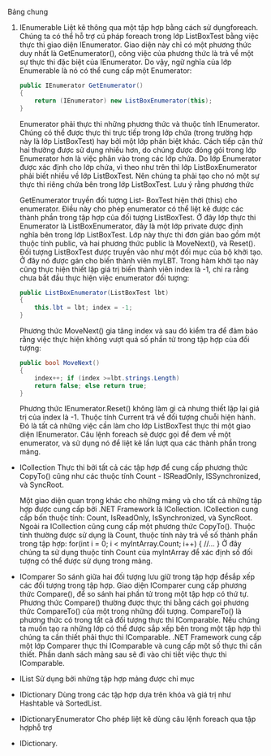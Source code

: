 Bảng chung

1.  IEnumerable Liệt kê thông qua một tập hợp bằng cách sử dụngforeach.
    Chúng ta có thể hỗ trợ cú pháp foreach trong lớp ListBoxTest bằng việc thực thi giao diện IEnumerator. Giao diện này chỉ có một phương thức duy nhất là GetEnumerator(), công việc của phương thức là trả về một sự thực thi đặc biệt của IEnumerator. Do vậy, ngữ nghĩa của lớp Enumerable là nó có thể cung cấp một Enumerator:

    ```c#
    public IEnumerator GetEnumerator()
    {
        return (IEnumerator) new ListBoxEnumerator(this);
    }
    ```

    Enumerator phải thực thi những phương thức và thuộc tính IEnumerator. Chúng có thể được thực thi trực tiếp trong lớp chứa (trong trường hợp này là lớp ListBoxTest) hay bởi một lớp phân biệt khác. Cách tiếp cận thứ hai thường được sử dụng nhiều hơn, do chúng được đóng gói trong lớp Enumerator hơn là việc phân vào trong các lớp chứa.
    Do lớp Enumerator được xác định cho lớp chứa, vì theo như trên thì lớp ListBoxEnumerator phải biết nhiều về lớp ListBoxTest. Nên chúng ta phải tạo cho nó một sự thực thi riêng chứa bên trong lớp ListBoxTest. Lưu ý rằng phương thức

    GetEnumerator truyền đối tượng List- BoxTest hiện thời (this) cho enumerator. Điều này cho phép enumerator có thể liệt kê được các thành phần trong tập hợp của đối tượng ListBoxTest. Ở đây lớp thực thi Enumerator là ListBoxEnumerator, đây là một lớp private được định nghĩa bên trong lớp ListBoxTest. Lớp này thực thi đơn giản bao gồm một thuộc tính public, và hai phương thức public là MoveNext(), và Reset(). Đối tượng ListBoxTest được truyền vào như một đối mục của bộ khởi tạo. Ở đây nó được gán cho biến thành viên myLBT. Trong hàm khởi tạo này cũng thực hiện thiết lập giá trị biến thành viên index là -1, chỉ ra rằng chưa bắt đầu thực hiện việc enumerator đối tượng:

    ```c#
    public ListBoxEnumerator(ListBoxTest lbt)
    {
        this.lbt = lbt; index = -1;
    }
    ```

    Phương thức MoveNext() gia tăng index và sau đó kiểm tra để đảm bảo rằng việc thực hiện không vượt quá số phần tử trong tập hợp của đối tượng:

    ```c#
    public bool MoveNext()
    {
        index++; if (index >=lbt.strings.Length)
        return false; else return true;
    }
    ```

    Phương thức IEnumerator.Reset() không làm gì cả nhưng thiết lập lại giá trị của index là -1. Thuộc tính Current trả về đối tượng chuỗi hiện hành. Đó là tất cả những việc cần làm cho lớp ListBoxTest thực thi một giao diện IEnumerator. Câu lệnh foreach sẽ được gọi để đem về một enumerator, và sử dụng nó để liệt kê lần lượt qua các thành phần trong mảng.

- ICollection Thực thi bởi tất cả các tập hợp để cung cấp phương thức CopyTo() cũng như các thuộc tính Count - ISReadOnly, ISSynchronized, và SyncRoot.

  Một giao diện quan trọng khác cho những mảng và cho tất cả những tập hợp được cung cấp bởi .NET Framework là ICollection. ICollection cung cấp bốn thuộc tính: Count, IsReadOnly, IsSynchronized, và SyncRoot. Ngoài ra ICollection cũng cung cấp một phương thức CopyTo(). Thuộc tính thường được sử dụng là Count, thuộc tính này trả về
  số thành phần trong tập hợp:
  for(int i = 0; i < myIntArray.Count; i++) { //... }
  Ở đây chúng ta sử dụng thuộc tính Count của myIntArray để xác định số đối tượng có thể được sử dụng trong mảng.

- IComparer So sánh giữa hai đối tượng lưu giữ trong tập hợp đểsắp xếp các đối tượng trong tập hợp.
  Giao diện IComparer cung cấp phương thức Compare(), để so sánh hai phần tử trong một tập hợp có thứ tự. Phương thức Compare() thường được thực thi bằng cách gọi phương thức CompareTo() của một trong những đối tượng.
  CompareTo() là phương thức có trong tất cả đối tượng thực thi IComparable. Nếu chúng ta muốn tạo ra những
  lớp có thể được sắp xếp bên trong một tập hợp thì chúng ta cần thiết phải thực thi IComparable. .NET Framework cung cấp một lớp Comparer thực thi IComparable và cung cấp một số thực thi cần thiết. Phần danh sách mảng sau sẽ đi vào chi tiết việc thực thi IComparable.

- IList Sử dụng bởi những tập hợp mảng được chỉ mục
- IDictionary Dùng trong các tập hợp dựa trên khóa và giá trị như Hashtable và SortedList.
- IDictionaryEnumerator Cho phép liệt kê dùng câu lệnh foreach qua tập hợphỗ trợ
- IDictionary.
